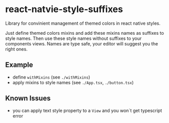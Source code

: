 # react-natvie-style-suffixes #

Library for convinient management of themed colors in react native styles.

Just define themed colors mixins and add these mixins names as suffixes to style names. Then use these style names without suffixes to your components views. Names are type safe, your editor will suggest you the right ones.

## Example ##
- define `withMixins` (see `./withMixins`)
- apply mixins to style names (see `./App.tsx`, `./button.tsx`)

## Known Issues ##
- you can apply text style property to a `View` and you won`t get typescript error
